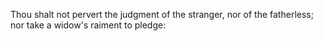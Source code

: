 Thou shalt not pervert the judgment of the stranger, nor of the fatherless; nor take a widow's raiment to pledge:
